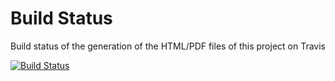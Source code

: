 # Build Status

Build status of the generation of the HTML/PDF files of this project on Travis

[![Build Status](https://travis-ci.org/redhat-microservices/lab_swarm_forge-keycloak.svg?branch=master)](https://travis-ci.org/redhat-microservices/lab_swarm_forge-keycloak)